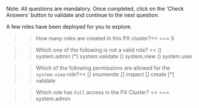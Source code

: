 Note: All questions are mandatory. Once completed, click on the 'Check Answers' button to validate and continue to the next question.


A few roles have been deployed for you to explore.

>> How many roles are created in this PX cluster?<< 
=== 5


>> Which one of the following is not a valid role? << 
() system.admin
(*) system.validate
() system.view
() system.user


>> Which of the following permissions are allowed for the `system.view` role?<< 
[*] enumerate
[*] inspect
[] create
[*] validate


>> Which role has `Full` access in the PX Cluster?  << 
=== system.admin
